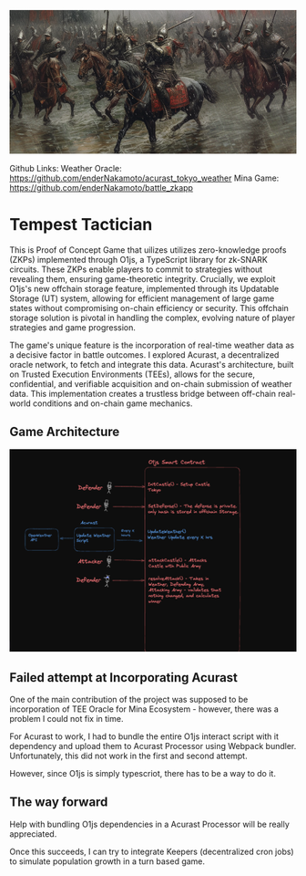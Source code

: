![alt text](cover.png)

Github Links: 
Weather Oracle: https://github.com/enderNakamoto/acurast_tokyo_weather
Mina Game: https://github.com/enderNakamoto/battle_zkapp

# Tempest Tactician 

This is  Proof of Concept Game that uilizes  utilizes zero-knowledge proofs (ZKPs) implemented through O1js, a TypeScript library for zk-SNARK circuits. These ZKPs enable players to commit to strategies without revealing them, ensuring game-theoretic integrity. Crucially, we exploit O1js's new offchain storage feature, implemented through its Updatable Storage (UT) system, allowing for efficient management of large game states without compromising on-chain efficiency or security. This offchain storage solution is pivotal in handling the complex, evolving nature of player strategies and game progression.

The game's unique feature is the incorporation of real-time weather data as a decisive factor in battle outcomes. I explored Acurast, a decentralized oracle network, to fetch and integrate this data. Acurast's architecture, built on Trusted Execution Environments (TEEs), allows for the secure, confidential, and verifiable acquisition and on-chain submission of weather data. This implementation creates a trustless bridge between off-chain real-world conditions and on-chain game mechanics.

## Game Architecture

![alt text](architecture.png)

## Failed attempt at Incorporating Acurast 

One of the main contribution of the project was supposed to be incorporation of TEE Oracle for Mina Ecosystem - however, there was a problem I could not fix in time. 

For Acurast to work, I had to bundle the entire O1js interact script with it dependency and upload them to Acurast Processor using Webpack bundler. Unfortunately, this did not work in the first and second attempt. 

However, since O1js is simply typescriot, there has to be a way to do it. 

## The way forward 

Help with bundling O1js dependencies in a Acurast Processor will be really appreciated. 

Once this succeeds, I can try to integrate Keepers (decentralized cron jobs) to simulate population growth in a turn based game. 

